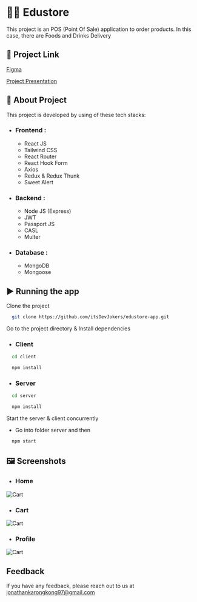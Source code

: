 # 🍞🍵 Edustore

This project is an POS (Point Of Sale) application to order products. In this case, there are Foods and Drinks Delivery 


## 🔗 Project Link

[Figma](https://tinyurl.com/2p8a9avb)

[Project Presentation](https://www.canva.com/design/DAE-JecXhO4/gz0MuwVxeYzw-x0IxrqX9g/view?utm_content=DAE-JecXhO4&utm_campaign=designshare&utm_medium=link2&utm_source=sharebutton)


## 🚀 About Project

This project is developed by using of these tech stacks:

- ### Frontend :
    - React JS
    - Tailwind CSS
    - React Router
    - React Hook Form
    - Axios
    - Redux & Redux Thunk
    - Sweet Alert
- ### Backend :
    - Node JS (Express)
    - JWT
    - Passport JS
    - CASL
    - Multer
- ### Database :
    - MongoDB
    - Mongoose


## ▶️ Running the app

Clone the project

```bash
  git clone https://github.com/itsDevJokers/edustore-app.git
```

Go to the project directory & Install dependencies

- ### Client
```bash
  cd client
```
```bash
  npm install
```

- ### Server
```bash
  cd server
```
```bash
  npm install
```

Start the server & client concurrently

- Go into folder server and then 
```bash
  npm start
```


## 🖼️ Screenshots

- ### Home
![Cart](https://i.ibb.co/M6tZYxV/home.png)

- ### Cart
![Cart](https://i.ibb.co/RYgHfLh/order.png)

- ### Profile
![Cart](https://i.ibb.co/qnZs3Bk/profile.png)



## Feedback

If you have any feedback, please reach out to us at jonathankarongkong97@gmail.com


